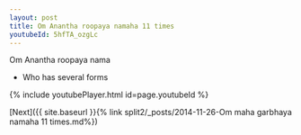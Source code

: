 ```yaml
---
layout: post
title: Om Anantha roopaya namaha 11 times
youtubeId: 5hfTA_ozgLc
---
```

 
 
Om Anantha roopaya nama 
 
 -  Who has several forms 
 
  
 
  
 
 
 
 
 
 


{% include youtubePlayer.html id=page.youtubeId %}
 
[Next]({{ site.baseurl }}{% link  split2/_posts/2014-11-26-Om maha garbhaya namaha 11 times.md%})
 
